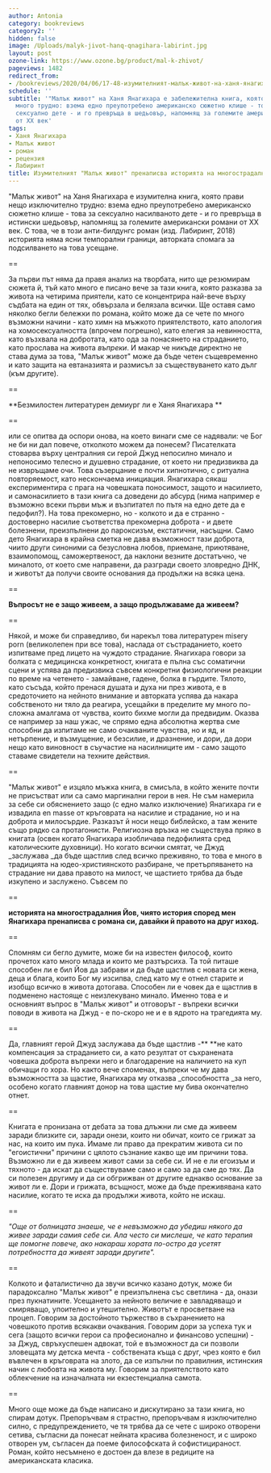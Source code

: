 ```yaml
---
author: Antonia
category: bookreviews
category2: ''
hidden: false
image: /Uploads/malyk-jivot-hanq-qnagihara-labirint.jpg
layout: post
ozone-link: https://www.ozone.bg/product/mal-k-zhivot/
pageviews: 1482
redirect_from:
- /bookreviews/2020/04/06/17-48-изумителният-малък-живот-на-ханя-янагихара-пренаписва-историята-на-многострадалния-йов
schedule: ''
subtitle: '"Малък живот" на Ханя Янагихара е забележителна книга, която прави нещо
  много трудно: взема едно преупотребено американско сюжетно клише - това за насилваното
  сексуално дете - и го превръща в шедьовър, напомнящ за големите американски романи
  от XX век'
tags:
- Ханя Янагихара
- Малък живот
- роман
- рецензия
- Лабиринт
title: Изумителният "Малък живот" пренаписва историята на многострадалния Йов
---
```


"Малък живот" на Ханя Янагихара е изумителна книга, която прави нещо изключително трудно: взема едно преупотребено американско сюжетно клише - това за сексуално насилваното дете - и го превръща в истински шедьовър, напомнящ за големите американски романи от XX век. С това, че в този анти-билдунгс роман (изд. Лабиринт, 2018) историята няма ясни темпорални граници, авторката спомага за подсилването на това усещане. 

\==

За първи път няма да правя анализ на творбата, нито ще резюмирам сюжета й, тъй като много е писано вече за тази книга, която разказва за живота на четирима приятели, като се концентрира най-вече върху съдбата на един от тях, обвързала и белязала всички. Ще оставя само няколко бегли бележки по романа, който може да се чете по много възможни начини - като химн на мъжкото приятелството, като апология на хомосексуалността (впрочем погрешно), като елегия за невинността, като възхвала на добротата, като ода за понасянето на страданието, като прослава на живота _въпреки_. И макар че никъде директно не става дума за това, "Малък живот" може да бъде четен същевременно и като защита на евтаназията и размисъл за съществуването като дълг (към другите). 

\==

**Безмилостен литературен демиург ли е Ханя Янагихара **

\==

или се опитва да оспори онова, на което винаги сме се надявали: че Бог не би ни дал повече, отколкото можем да понесем? Писателката стоварва върху централния си герой Джуд непосилно минало и непоносимо телесно и душевно страдание, от което ни предизвиква да не извръщаме очи. Това съзерцание е почти хипнотично, с ритуална повторяемост, като нескончаема инициация. Янагихара сякаш експериментира с прага на човешката поносимост, защото и насилието, и самонасилието в тази книга са доведени до абсурд (нима например е възможно всеки първи мъж и възпитател по пътя на едно дете да е педофил?). На това прекомерно, но - колкото и да е странно - достоверно насилие съответства прекомерна доброта - и двете болезнени, преизпълнени до пароксизъм, екстатични, насъщни. Само дето Янагихара в крайна сметка не дава възможност тази доброта, чиито други синоними са безусловна любов, приемане, приютяване, взаимопомощ, саможертвеност, да наклони везните достатъчно, че миналото, от което сме направени, да разгради своето зловредно ДНК, и животът да получи своите основания да продължи на всяка цена.

\==

**Въпросът не е защо живеем, а защо продължаваме да живеем?**

\==

Някой, и може би справедливо, би нарекъл това литературен misery porn (великолепен при все това), наслада от състраданието, което изпитваме пред лицето на чуждото страдание. Янагихара говори за болката с медицинска конкретност, книгата е пълна със соматични сцени и успява да предизвика съвсем конкретни физиологични реакции по време на четенето - замайване, гадене, болка в гърдите. Тялото, като съсъда, който пренася душата и духа ни през живота, е в средоточието на нейното внимание и авторката успява да накара собственото ни тяло да реагира, усещайки в пределите му много по-сложна амалгама от чувства, които бихме могли да предвидим. Оказва се например за наш ужас, че спрямо една абсолютна жертва сме способни да изпитаме не само очакваните чувства, но и яд, и нетърпение, и възмущение, и безсилие, и дразнение, и дори, да дори нещо като виновност в съучастие на насилниците им - само защото ставаме свидетели на техните действия. 

\==

"Малък живот" е изцяло мъжка книга, в смисъла, в който жените почти не присъстват или са само маргинални герои в нея. Не съм намерила за себе си обяснението защо (с едно малко изключение) Янагихара ги е извадила en masse от кръговрата на насилие и страдание, но и на доброта и милосърдие. Разказът й носи нещо библейско, а там жените също рядко са протагонисти. Религиозна връзка не съществува пряко в книгата (освен когато Янагихара изобличава педофилията сред католическите духовници). Но когато всички смятат, че Джуд _заслужава _да бъде щастлив след всичко преживяно, то това е много в традицията на юдео-християнското разбиране, че претърпяването на страдание ни дава правото на милост, че щастието трябва да бъде изкупено и заслужено. Съвсем по 

\==

**историята на многострадалния Йов, чиято история според мен Янагихара пренаписва с романа си, давайки й правото на друг изход.**

\==

Спомням си бегло думите, може би на известен философ, които прочетох като много млада и които ме разтърсиха. Та той питаше способен ли е бил Йов да забрави и да бъде щастлив с новата си жена, деца и блага, които Бог му изсипва, след като му е отнел старите и изобщо всичко в живота дотогава. Способен ли е човек да е щастлив в подменено настояще с неизлекувано минало. Именно това е и основният въпрос в "Малък живот" и отговорът - въпреки всички поводи в живота на Джуд - е по-скоро не и е в ядрото на трагедията му. 

\==

Да, главният герой Джуд заслужава да бъде щастлив -** **не като компенсация за страданието си, а като резултат от съхранената човешка доброта въпреки него и благодарение на наличието на куп обичащи го хора. Но както вече споменах, въпреки че му дава възможността за щастие, Янагихара му отказва _способността _за него, особено когато главният донор на това щастие му бива окончателно отнет. 

\==

Книгата е пронизана от дебата за това длъжни ли сме да живеем заради близките си, заради онези, които ни обичат, които се грижат за нас, на които им пука. Имаме ли право да прекратим живота си по "егоистични" причини с цялото съзнание какво ще им причини това. Възможно ли е да живеем живот сами за себе си. И не е ли егоизъм и тяхното - да искат да съществуваме само и само за да сме до тях. Да си полезен другиму и да си обгрижван от другите еднакво основание за живот ли е. Дори и грижата, всъщност, може да бъде преживявана като насилие, когато те иска да продължи живота, който не искаш. 

\==

_"Още от болницата знаеше, че е невъзможно да убедиш някого да живее заради самия себе си. Ала често си мислеше, че като терапия ще помогне повече, ако накараш хората по-остро да усетят потребността да живеят заради другите"._

\==

Колкото и фаталистично да звучи всичко казано дотук, може би парадоксално "Малък живот" е преизпълнена със светлина - да, онази през пукнатините. Усещането за нейното величие е завладяващо и смиряващо, упоително и утешително. Животът е просветване на процеп. Говорим за достойното тържество в съхранението на човешкото против всякакви очаквания. Говорим дори за успеха тук и сега (защото всички герои са професионално и финансово успешни) - за Джуд, свръхуспешен адвокат, той е възможност да си позволи зловещата му детска мечта - собствената къща с друг, чрез която е бил въвлечен в кръговрата на злото, да се изпълни по правилния, истинския начин с любовта на живота му. Говорим за приятелството като облекчение на изначалната ни екзестенциална самота.

\==

Много още може да бъде написано и дискутирано за тази книга, но спирам дотук. Препоръчвам я страстно, препоръчвам я изключително силно, с предупреждението, че тя трябва да се чете с широко отворени сетива, съгласни да понесат нейната красива болезненост, и с широко отворен ум, съгласен да поеме философската й софистицираност. Роман, който несъмнено е достоен да влезе в редиците на американската класика.